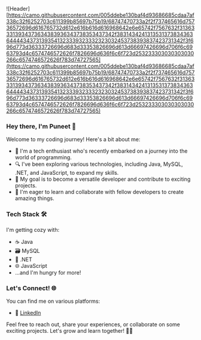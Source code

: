  ![Header][https://camo.githubusercontent.com/005ddebe130baf4d93686685cdaa7af338c32f6252703c611399b85697b75b19/68747470733a2f2f737465616d75736572696d616765732d612e616b616d616968642e6e65742f7567632f313633313934373634383936343738353437342f383143424131353137383436364444343731393541323339323332323032453738393837423731342f3f696d773d36333726696d683d33353826696d613d66697426696d706f6c6963793d4c6574746572626f7826696d636f6c6f723d253233303030303030266c6574746572626f783d74727565](https://camo.githubusercontent.com/005ddebe130baf4d93686685cdaa7af338c32f6252703c611399b85697b75b19/68747470733a2f2f737465616d75736572696d616765732d612e616b616d616968642e6e65742f7567632f313633313934373634383936343738353437342f383143424131353137383436364444343731393541323339323332323032453738393837423731342f3f696d773d36333726696d683d33353826696d613d66697426696d706f6c6963793d4c6574746572626f7826696d636f6c6f723d253233303030303030266c6574746572626f783d74727565)

### Hey there, I'm Puneet  👋

Welcome to my coding journey! Here's a bit about me:

- 🌱 I'm a tech enthusiast who's recently embarked on a journey into the world of programming.
- 🔍 I've been exploring various technologies, including Java, MySQL, .NET, and JavaScript, to expand my skills.
- 🚀 My goal is to become a versatile developer and contribute to exciting projects.
- 🌟 I'm eager to learn and collaborate with fellow developers to create amazing things.

### Tech Stack 🛠️

I'm getting cozy with:

- ☕ Java
- 🗃️ MySQL
- 🔵 .NET
- 🌐 JavaScript
- ...and I'm hungry for more!

### Let's Connect! 🌐

You can find me on various platforms:

- 💼 [LinkedIn](https://www.linkedin.com/in/puneetkumar2000)

Feel free to reach out, share your experiences, or collaborate on some exciting projects. Let's grow and learn together! 🌱✨


